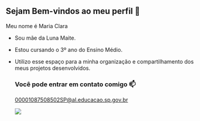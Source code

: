 ## Sejam Bem-vindos ao meu perfil 💜

Meu nome é Maria Clara

- Sou mãe da Luna Maite.
- Estou cursando o 3º ano do Ensino Médio.
- Utilizo esse espaço para a minha organização e compartilhamento dos meus projetos desenvolvidos.

  ### Você pode entrar em contato comigo 📫
  00001087508502SP@al.educacao.sp.gov.br


  ![](https://media1.tenor.com/m/1stAwQEpKvkAAAAC/sam-sameer.gif)
